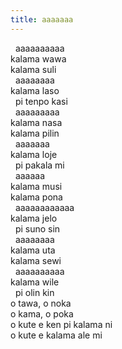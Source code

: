 ```yaml
---  
title: aaaaaaa  
---  
```


&nbsp; aaaaaaaaaa  
kalama wawa  
kalama suli  
&nbsp; aaaaaaaa  
kalama laso  
&nbsp; pi tenpo kasi  
&nbsp; aaaaaaaaa  
kalama nasa  
kalama pilin  
&nbsp; aaaaaaa  
kalama loje  
&nbsp; pi pakala mi  
&nbsp; aaaaaa  
kalama musi  
kalama pona  
&nbsp; aaaaaaaaaaaa  
kalama jelo  
&nbsp; pi suno sin  
&nbsp; aaaaaaaa  
kalama uta  
kalama sewi  
&nbsp; aaaaaaaaaa  
kalama wile  
&nbsp; pi olin kin  
o tawa, o noka  
o kama, o poka  
o kute e ken pi kalama ni  
o kute e kalama ale mi  
